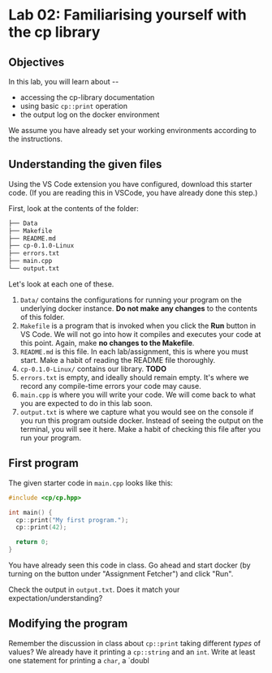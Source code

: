# Lab 02: Familiarising yourself with the cp library

## Objectives

In this lab, you will learn about --

* accessing the cp-library documentation
* using basic `cp::print` operation
* the output log on the docker environment

We assume you have already set your working environments according to the  instructions.

## Understanding the given files

Using the VS Code extension you have configured, download this starter code. (If you are reading this in VSCode, you have already done this step.)

First, look at the contents of the folder:

```sh
├── Data
├── Makefile
├── README.md
├── cp-0.1.0-Linux
├── errors.txt
├── main.cpp
└── output.txt
```

Let's look at each one of these.

1. `Data/` contains the configurations for running your program on the underlying docker instance. **Do not make any changes** to the contents of this folder.
2. `Makefile` is a program that is invoked when you click the **Run** button in VS Code. We will not go into how it compiles and executes your code at this point. Again, make **no changes to the Makefile**.
3. `README.md` is this file. In each lab/assignment, this is where you must start. Make a habit of reading the README file thoroughly.
4. `cp-0.1.0-Linux/` contains our library. **TODO**
5. `errors.txt` is empty, and ideally should remain empty. It's where we record any compile-time errors your code may cause.
6. `main.cpp` is where you will write your code. We will come back to what you are expected to do in this lab soon.
7. `output.txt` is where we capture what you would see on the console if you run this program outside docker. Instead of seeing the output on the terminal, you will see it here. Make a habit of checking this file after you run your program.

## First program

The given starter code in `main.cpp` looks like this:

```cpp
#include <cp/cp.hpp>

int main() {
  cp::print("My first program.");
  cp::print(42);

  return 0;
}
```

You have already seen this code in class. Go ahead and start docker (by turning on the button under "Assignment Fetcher") and click "Run".

Check the output in `output.txt`. Does it match your expectation/understanding?

## Modifying the program

Remember the discussion in class about `cp::print` taking different *types* of values? We already have it printing a `cp::string` and an `int`. Write at least one statement for printing a `char`, a `doubl